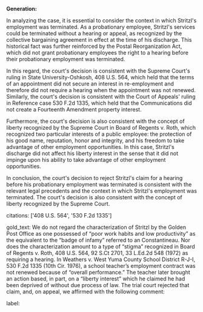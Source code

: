 **Generation:**



In analyzing the case, it is essential to consider the context in which Stritzl's employment was terminated. As a probationary employee, Stritzl's services could be terminated without a hearing or appeal, as recognized by the collective bargaining agreement in effect at the time of his discharge. This historical fact was further reinforced by the Postal Reorganization Act, which did not grant probationary employees the right to a hearing before their probationary employment was terminated.

In this regard, the court's decision is consistent with the Supreme Court's ruling in State University-Oshkosh, 408 U.S. 564, which held that the terms of an appointment did not secure an interest in re-employment and therefore did not require a hearing when the appointment was not renewed. Similarly, the court's decision is consistent with the Court of Appeals' ruling in Reference case 530 F.2d 1335, which held that the Communications did not create a Fourteenth Amendment property interest.

Furthermore, the court's decision is also consistent with the concept of liberty recognized by the Supreme Court in Board of Regents v. Roth, which recognized two particular interests of a public employee: the protection of his good name, reputation, honor and integrity, and his freedom to take advantage of other employment opportunities. In this case, Stritzl's discharge did not affect his liberty interest in the sense that it did not impinge upon his ability to take advantage of other employment opportunities.

In conclusion, the court's decision to reject Stritzl's claim for a hearing before his probationary employment was terminated is consistent with the relevant legal precedents and the context in which Stritzl's employment was terminated. The court's decision is also consistent with the concept of liberty recognized by the Supreme Court.



citations: ['408 U.S. 564', '530 F.2d 1335']

gold_text: We do not regard the characterization of Stritzl by the Golden Post Office as one possessed of “poor work habits and low productivity” as the equivalent to the “badge of infamy” referred to an Constantineau. Nor does the characterization amount to a type of “stigma” recognized in Board of Regents v. Roth, 408 U.S. 564, 92 S.Ct 2701, 33 L.Ed.2d 548 (1972) as requiring a hearing. In Weathers v. West Yuma County School District R-J-I, 530 F.2d 1335 (10th Cir. 1976), a school teacher’s employment contract was not renewed because of “overall performance.” The teacher later brought an action based, in part, on a “liberty interest” which he claimed he had been deprived of without due process of law. The trial court rejected that claim, and, on appeal, we affirmed with the following comment:

label: 